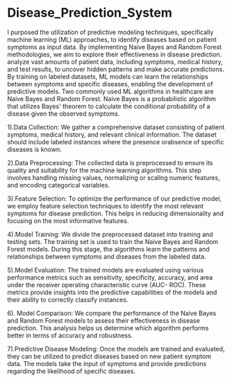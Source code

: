 # Disease_Prediction_System
I purposed the utilization of predictive modeling techniques, specifically machine learning (ML) approaches, to identify diseases based on patient symptoms as input data. 
By implementing Naive Bayes and Random Forest methodologies, we aim to explore their effectiveness in disease prediction.
analyze vast amounts of patient data, including symptoms, medical history, and test results,
to uncover hidden patterns and make accurate predictions. By training on labeled datasets,
ML models can learn the relationships between symptoms and specific diseases, enabling the
development of predictive models. Two commonly used ML algorithms in healthcare are
Naive Bayes and Random Forest. Naive Bayes is a probabilistic algorithm that utilizes
Bayes' theorem to calculate the conditional probability of a disease given the observed
symptoms. 


1).Data Collection: We gather a comprehensive dataset consisting of patient symptoms,
medical history, and relevant clinical information. The dataset should include labeled
instances where the presence orabsence of specific diseases is known.

2).Data Preprocessing: The collected data is preprocessed to ensure its quality and
suitability for the machine learning algorithms. This step involves handling missing
values, normalizing or scaling numeric features, and encoding categorical variables.

3).Feature Selection: To optimize the performance of our predictive model, we employ
feature selection techniques to identify the most relevant symptoms for disease
prediction. This helps in reducing dimensionality and focusing on the most
informative features.

4).Model Training: We divide the preprocessed dataset into training and testing sets.
The training set is used to train the Naive Bayes and Random Forest models. During
this stage, the algorithms learn the patterns and relationships between symptoms and
diseases from the labeled data.

5).Model Evaluation: The trained models are evaluated using various performance
metrics such as sensitivity, specificity, accuracy, and area under the receiver
operating characteristic curve (AUC- ROC). These metrics provide insights into the
predictive capabilities of the models and their ability to correctly classify instances.

6). Model Comparison: We compare the performance of the Naive Bayes and Random
Forest models to assess their effectiveness in disease prediction. This analysis helps us
determine which algorithm performs better in terms of accuracy and robustness.

7).Predictive Disease Modeling: Once the models are trained and evaluated, they can be
utilized to predict diseases based on new patient symptom data. The models take the
input of symptoms and provide predictions regarding the likelihood of specific
diseases.
